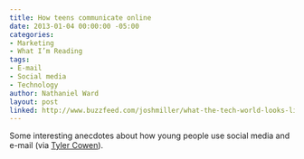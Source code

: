 ```yaml
---
title: How teens communicate online
date: 2013-01-04 00:00:00 -05:00
categories:
- Marketing
- What I’m Reading
tags:
- E-mail
- Social media
- Technology
author: Nathaniel Ward
layout: post
linked: http://www.buzzfeed.com/joshmiller/what-the-tech-world-looks-like-to-a-teen
---
```


Some interesting anecdotes about how young people use social media and e-mail (via [Tyler Cowen][1]).

 [1]: http://marginalrevolution.com/marginalrevolution/2013/01/what-teens-say-about-the-tech-world.html